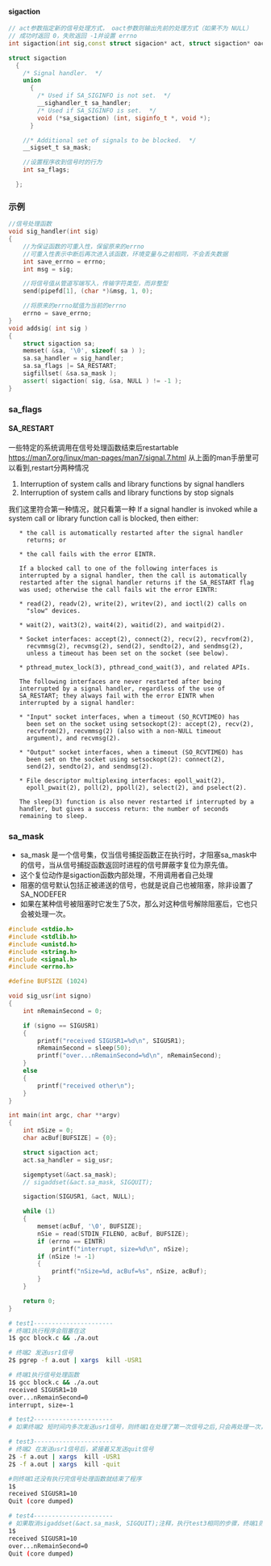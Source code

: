 #### sigaction
```cpp
// act参数指定新的信号处理方式， oact参数则输出先前的处理方式（如果不为 NULL）
// 成功时返回 0，失败返回 -1并设置 errno
int sigaction(int sig,const struct sigacion* act, struct sigaction* oact)

struct sigaction
  {
    /* Signal handler.  */
    union
      {
		/* Used if SA_SIGINFO is not set.  */
		__sighandler_t sa_handler;
		/* Used if SA_SIGINFO is set.  */
		void (*sa_sigaction) (int, siginfo_t *, void *);
      }

	//* Additional set of signals to be blocked.  */
    __sigset_t sa_mask;

	//设置程序收到信号时的行为
    int sa_flags;

  };
```

### 示例
```cpp
//信号处理函数
void sig_handler(int sig)
{
    //为保证函数的可重入性，保留原来的errno
    //可重入性表示中断后再次进入该函数，环境变量与之前相同，不会丢失数据
    int save_errno = errno;
    int msg = sig;

    //将信号值从管道写端写入，传输字符类型，而非整型
    send(pipefd[1], (char *)&msg, 1, 0);

    //将原来的errno赋值为当前的errno
    errno = save_errno;
}
void addsig( int sig )
{
    struct sigaction sa;
    memset( &sa, '\0', sizeof( sa ) );
    sa.sa_handler = sig_handler;
    sa.sa_flags |= SA_RESTART;
    sigfillset( &sa.sa_mask );
    assert( sigaction( sig, &sa, NULL ) != -1 );
}
```

### sa_flags
#### SA_RESTART
一些特定的系统调用在信号处理函数结束后restartable
https://man7.org/linux/man-pages/man7/signal.7.html
从上面的man手册里可以看到,restart分两种情况
1. Interruption of system calls and library functions by signal handlers
2. Interruption of system calls and library functions by stop signals

我们这里符合第一种情况，就只看第一种
  If a signal handler is invoked while a system call or library function call is blocked, then either:

       * the call is automatically restarted after the signal handler
         returns; or

       * the call fails with the error EINTR.

       If a blocked call to one of the following interfaces is
       interrupted by a signal handler, then the call is automatically
       restarted after the signal handler returns if the SA_RESTART flag
       was used; otherwise the call fails wit the error EINTR:

       * read(2), readv(2), write(2), writev(2), and ioctl(2) calls on
         "slow" devices.  

       * wait(2), wait3(2), wait4(2), waitid(2), and waitpid(2).

       * Socket interfaces: accept(2), connect(2), recv(2), recvfrom(2),
         recvmmsg(2), recvmsg(2), send(2), sendto(2), and sendmsg(2),
         unless a timeout has been set on the socket (see below).

       * pthread_mutex_lock(3), pthread_cond_wait(3), and related APIs.

       The following interfaces are never restarted after being
       interrupted by a signal handler, regardless of the use of
       SA_RESTART; they always fail with the error EINTR when
       interrupted by a signal handler:

       * "Input" socket interfaces, when a timeout (SO_RCVTIMEO) has
         been set on the socket using setsockopt(2): accept(2), recv(2),
         recvfrom(2), recvmmsg(2) (also with a non-NULL timeout
         argument), and recvmsg(2).

       * "Output" socket interfaces, when a timeout (SO_RCVTIMEO) has
         been set on the socket using setsockopt(2): connect(2),
         send(2), sendto(2), and sendmsg(2).

       * File descriptor multiplexing interfaces: epoll_wait(2),
         epoll_pwait(2), poll(2), ppoll(2), select(2), and pselect(2).

       The sleep(3) function is also never restarted if interrupted by a
       handler, but gives a success return: the number of seconds
       remaining to sleep.




### sa_mask
- sa_mask 是一个信号集，仅当信号捕捉函数正在执行时，才阻塞sa_mask中的信号，当从信号捕捉函数返回时进程的信号屏蔽字复位为原先值。
- 这个复位动作是sigaction函数内部处理，不用调用者自己处理
- 阻塞的信号默认包括正被递送的信号，也就是说自己也被阻塞，除非设置了SA_NODEFER
- 如果在某种信号被阻塞时它发生了5次，那么对这种信号解除阻塞后，它也只会被处理一次。


```cpp
#include <stdio.h>
#include <stdlib.h>
#include <unistd.h>
#include <string.h>
#include <signal.h>
#include <errno.h>

#define BUFSIZE (1024)

void sig_usr(int signo)
{
    int nRemainSecond = 0;

    if (signo == SIGUSR1)
    {
        printf("received SIGUSR1=%d\n", SIGUSR1);
        nRemainSecond = sleep(50);
        printf("over...nRemainSecond=%d\n", nRemainSecond);
    }
    else
    {
        printf("received other\n");
    }
}

int main(int argc, char **argv)
{
    int nSize = 0;
    char acBuf[BUFSIZE] = {0};

    struct sigaction act;
    act.sa_handler = sig_usr;

    sigemptyset(&act.sa_mask);
    // sigaddset(&act.sa_mask, SIGQUIT);

    sigaction(SIGUSR1, &act, NULL);

    while (1)
    {
        memset(acBuf, '\0', BUFSIZE);
        nSie = read(STDIN_FILENO, acBuf, BUFSIZE);
        if (errno == EINTR)
            printf("interrupt, size=%d\n", nSize);
        if (nSize != -1)
        {
            printf("nSize=%d, acBuf=%s", nSize, acBuf);
        }
    }

    return 0;
}
```

```sh
# test1----------------------
# 终端1执行程序会阻塞在这
1$ gcc block.c && ./a.out

# 终端2 发送usr1信号
2$ pgrep -f a.out | xargs  kill -USR1

# 终端1执行信号处理函数
1$ gcc block.c && ./a.out
received SIGUSR1=10
over...nRemainSecond=0
interrupt, size=-1

# test2----------------------
# 如果终端2 短时间内多次发送usr1信号，则终端1在处理了第一次信号之后,只会再处理一次，总共处理2次

# test3----------------------
# 终端2 在发送usr1信号后，紧接着又发送quit信号
2$ -f a.out | xargs  kill -USR1
2$ -f a.out | xargs  kill -quit

#则终端1还没有执行完信号处理函数就结束了程序
1$
received SIGUSR1=10
Quit (core dumped)

# test4----------------------
# 如果取消sigaddset(&act.sa_mask, SIGQUIT);注释，执行test3相同的步骤，终端1则会等到信号处理函数结束后才结束程序
1$
received SIGUSR1=10
over...nRemainSecond=0
Quit (core dumped)
```
